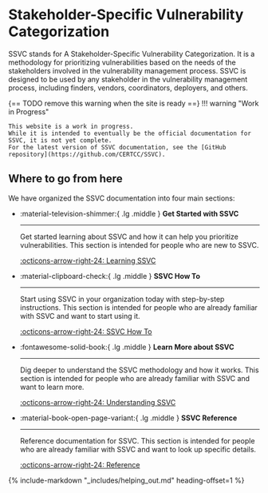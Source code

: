 # Stakeholder-Specific Vulnerability Categorization

SSVC stands for A Stakeholder-Specific Vulnerability Categorization. 
It is a methodology for prioritizing vulnerabilities based on the needs of the stakeholders involved in the vulnerability management process.
SSVC is designed to be used by any stakeholder in the vulnerability management process, including finders, vendors, coordinators, deployers, and others.



{== TODO remove this warning when the site is ready ==}
!!! warning "Work in Progress"

    This website is a work in progress.
    While it is intended to eventually be the official documentation for SSVC, it is not yet complete.
    For the latest version of SSVC documentation, see the [GitHub repository](https://github.com/CERTCC/SSVC).

## Where to go from here

We have organized the SSVC documentation into four main sections:

<div class="grid cards" markdown>

- :material-television-shimmer:{ .lg .middle } __Get Started with SSVC__

    ---

    Get started learning about SSVC and how it can help you prioritize vulnerabilities.
    This section is intended for people who are new to SSVC.

    [:octicons-arrow-right-24: Learning SSVC](tutorials/index.md)

- :material-clipboard-check:{ .lg .middle } __SSVC How To__

    ---

    Start using SSVC in your organization today with step-by-step instructions.
    This section is intended for people who are already familiar with SSVC and want to start using it.

    [:octicons-arrow-right-24: SSVC How To](howto/index.md)

- :fontawesome-solid-book:{ .lg .middle } __Learn More about SSVC__

    ---

    Dig deeper to understand the SSVC methodology and how it works.
    This section is intended for people who are already familiar with SSVC and want to learn more.

    [:octicons-arrow-right-24: Understanding SSVC](topics/index.md)

- :material-book-open-page-variant:{ .lg .middle } __SSVC Reference__

    ---

    Reference documentation for SSVC.
    This section is intended for people who are already familiar with SSVC and want to look up specific details.

    [:octicons-arrow-right-24: Reference](reference/index.md)

</div>


{% include-markdown "_includes/helping_out.md" heading-offset=1 %}